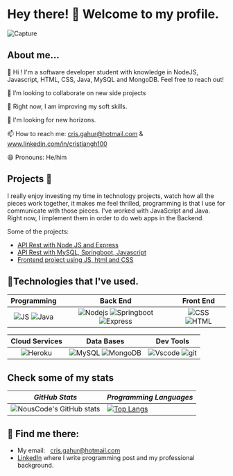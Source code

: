 # Hey there! 🤝 Welcome to my profile.
![Capture](https://user-images.githubusercontent.com/90589221/189510402-4f9397ae-0e1d-45ba-b27a-3ba854ffd8d5.PNG)
## About me...
👋 Hi ! I'm a software developer student with knowledge in NodeJS, Javascript, HTML, CSS, Java, MySQL and MongoDB. Feel free to reach out!

🐉 I’m looking to collaborate on new side projects

🔭 Right now, I am improving my soft skills.

🎣 I'm looking for new horizons.

📫 How to reach me: cris.gahur@hotmail.com & www.linkedin.com/in/cristiangh100

😄 Pronouns: He/him 

## Projects 🚂
I really enjoy investing my time in technology projects, watch how all the pieces work together, it makes me feel thrilled, programming is that I use for communicate with those pieces. I've worked with JavaScript and Java. Right now, I implement them in order to do web apps in the Backend.

Some of the projects:
- [API Rest with Node JS and Express](https://dashboard.heroku.com/apps/restserver-node-cg)
- [API Rest with MySQL, Springboot, Javascript](https://github.com/crisgahur/CANTERA2/tree/Workshop8)
- [Frontend project using JS, html and CSS](https://github.com/crisgahur/CANTERA1/tree/TallerFinal1)

## 🏅Technologies that I've used.

| **Programming** | **Back End**| **Front End** |
| :---: | :---: | :---: |
| ![JS](https://img.shields.io/badge/JavaScript-323330?style=for-the-badge&logo=javascript&logoColor=F7DF1E) ![Java](https://img.shields.io/badge/Java-ED8B00?style=for-the-badge&logo=java&logoColor=white)  | ![Nodejs](https://img.shields.io/badge/Node.js-339933?style=for-the-badge&logo=nodedotjs&logoColor=white) ![Springboot](https://img.shields.io/badge/Spring-6DB33F?style=for-the-badge&logo=spring&logoColor=white) ![Express](https://img.shields.io/badge/Express.js-404D59?style=for-the-badge) | ![CSS](https://img.shields.io/badge/CSS3-1572B6?style=for-the-badge&logo=css3&logoColor=white) ![HTML](https://img.shields.io/badge/HTML5-E34F26?style=for-the-badge&logo=html5&logoColor=white) |

| **Cloud Services** | **Data Bases** | **Dev Tools** |
| :---: | :---: | :---: |
| ![Heroku](https://img.shields.io/badge/Heroku-430098?style=for-the-badge&logo=heroku&logoColor=white) | ![MySQL](	https://img.shields.io/badge/MySQL-005C84?style=for-the-badge&logo=mysql&logoColor=white) ![MongoDB](https://img.shields.io/badge/MongoDB-4EA94B?style=for-the-badge&logo=mongodb&logoColor=white) | ![Vscode](https://img.shields.io/badge/VSCode-0078D4?style=for-the-badge&logo=visual%20studio%20code&logoColor=white) ![git](	https://img.shields.io/badge/GIT-E44C30?style=for-the-badge&logo=git&logoColor=white) 
## Check some of my stats

| *GitHub Stats* | *Programming Languages* |
---|---  
| ![NousCode's GitHub stats](https://github-readme-stats.vercel.app/api?username=crisgahur&show_icons=true&theme=slateorange ) |  [![Top Langs](https://github-readme-stats.vercel.app/api/top-langs/?username=crisgahur&layout=compact&theme=slateorange )](https://github.com/anuraghazra/github-readme-stats) |

## 📡 Find me there:

- My email: <a style="margin-left: 8px;" href="mailto:cris.gahur@hotmail.com.com">cris.gahur@hotmail.com</a>
- [LinkedIn](www.linkedin.com/in/cristiangh100/) where I write programming post and my professional background. 

